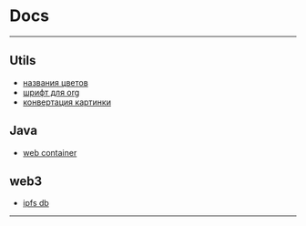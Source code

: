 # Docs

---
## Utils
* [названия цветов][variables]
* [шрифт для org][generatory]
* [конвертация картинки][AscArt]
## Java
* [web container][jasonelle]

## web3
* [ipfs db][orbitdb]
---


[variables]:https://chir.ag/projects/name-that-color
[orbitdb]:https://en.wikipedia.org/wiki/Hobbit#Lifestyle
[jasonelle]:https://habr.com/ru/company/ruvds/blog/352200/
[generatory]:https://fsymbols.com/ru/emoji/
[AscArt]:http://foxtools.ru/AscArt

